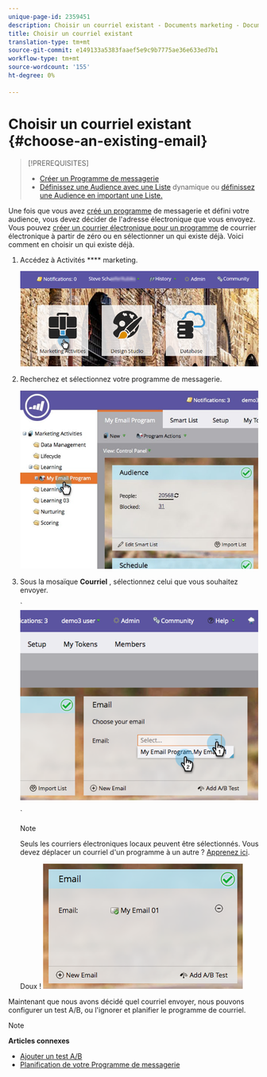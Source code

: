 ```yaml
---
unique-page-id: 2359451
description: Choisir un courriel existant - Documents marketing - Documentation du produit
title: Choisir un courriel existant
translation-type: tm+mt
source-git-commit: e149133a5383faaef5e9c9b7775ae36e633ed7b1
workflow-type: tm+mt
source-wordcount: '155'
ht-degree: 0%

---
```



# Choisir un courriel existant {#choose-an-existing-email}

>[!PREREQUISITES]
>
>* [Créer un Programme de messagerie](../../../../product-docs/email-marketing/email-programs/creating-an-email-program/create-an-email-program.md)
>* [Définissez une Audience avec une Liste](../../../../product-docs/email-marketing/email-programs/managing-people-in-email-programs/define-an-audience-with-a-smart-list.md) dynamique ou [définissez une Audience en important une Liste.](../../../../product-docs/email-marketing/email-programs/managing-people-in-email-programs/define-an-audience-by-importing-a-list.md)

>



Une fois que vous avez [créé un programme](../../../../product-docs/email-marketing/email-programs/creating-an-email-program/create-an-email-program.md) de messagerie et défini votre audience, vous devez décider de l&#39;adresse électronique que vous envoyez. Vous pouvez [créer un courrier électronique pour un programme](create-an-email-for-an-email-program.md) de courrier électronique à partir de zéro ou en sélectionner un qui existe déjà. Voici comment en choisir un qui existe déjà.

1. Accédez à Activités **** marketing.

   ![](assets/login-marketing-activities.png)

1. Recherchez et sélectionnez votre programme de messagerie.

   ![](assets/selectemailprogram.jpg)

1. Sous la mosaïque **Courriel** , sélectionnez celui que vous souhaitez envoyer.

   ` ![](assets/image2014-9-12-11-3a28-3a10.png)

   `

   >[!NOTE]
   >
   >Seuls les courriers électroniques locaux peuvent être sélectionnés. Vous devez déplacer un courriel d&#39;un programme à un autre ? [Apprenez ici](move-an-email.md).

   Doux !   ![](assets/image2014-9-12-11-3a28-3a51.png)

Maintenant que nous avons décidé quel courriel envoyer, nous pouvons configurer un test A/B, ou l&#39;ignorer et planifier le programme de courriel.

>[!NOTE]
>
>**Articles connexes**
>
>* [Ajouter un test A/B](email-test-a-b-test/add-an-a-b-test.md)
>* [Planification de votre Programme de messagerie](schedule-your-email-program.md)

>



